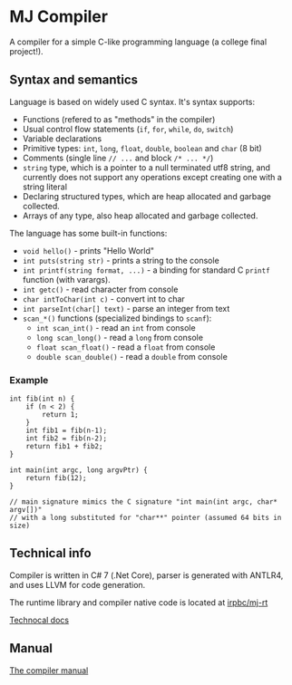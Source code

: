 # MJ Compiler

A compiler for a simple C-like programming language (a college final project!).

## Syntax and semantics

Language is based on widely used C syntax. It's syntax supports:

* Functions (refered to as "methods" in the compiler)
* Usual control flow statements (`if`, `for`, `while`, `do`, `switch`)
* Variable declarations
* Primitive types: `int`, `long`, `float`, `double`, `boolean` and `char` (8 bit)
* Comments (single line `// ...` and block `/* ... */`)
* `string` type, which is a pointer to a null terminated utf8 string, and currently 
does not support any operations except creating one with a string literal
* Declaring structured types, which are heap allocated and garbage collected.
* Arrays of any type, also heap allocated and garbage collected.

The language has some built-in functions:

* `void hello()` - prints "Hello World"
* `int puts(string str)` - prints a string to the console
* `int printf(string format, ...)` - a binding for standard C `printf` function
(with varargs).
* `int getc()` - read character from console
* `char intToChar(int c)` - convert int to char
* `int parseInt(char[] text)` - parse an integer from text
* `scan_*()` functions (specialized bindings to `scanf`):
    * `int scan_int()` - read an `int` from console
    * `long scan_long()` - read a `long` from console
    * `float scan_float()` - read a `float` from console
    * `double scan_double()` - read a `double` from console

### Example

```
int fib(int n) {
    if (n < 2) {
        return 1;
    }
    int fib1 = fib(n-1);
    int fib2 = fib(n-2);
    return fib1 + fib2;
}

int main(int argc, long argvPtr) {
    return fib(12);
}

// main signature mimics the C signature "int main(int argc, char* argv[])" 
// with a long substituted for "char**" pointer (assumed 64 bits in size)
```

## Technical info

Compiler is written in C# 7 (.Net Core), parser is generated with ANTLR4, and uses LLVM for code 
generation.

The runtime library and compiler native code is located at [irpbc/mj-rt](http://github.com/irpbc/mj-rt)

[Technocal docs](Docs/Technical.md)

## Manual

[The compiler manual](Docs/Manual.md)